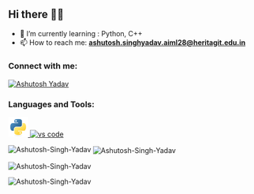 ## Hi there 👋💕

- 🌱 I’m currently learning : Python, C++
- 📫 How to reach me: **ashutosh.singhyadav.aiml28@heritagit.edu.in**

<h3 align="left">Connect with me:</h3>
<p align="left">
<a href="https://www.linkedin.com/in/ashutosh-singh-yadav-a40714335" target="blank"><img align="center" src="https://raw.githubusercontent.com/rahuldkjain/github-profile-readme-generator/master/src/images/icons/Social/linked-in-alt.svg" alt="Ashutosh Yadav" height="30" width="40" /></a>
</p>

<h3 align="left">Languages and Tools:</h3>
<p align="left"> 
  <a href="https://www.python.org" target="_blank" rel="noreferrer"> 
    <img src="https://raw.githubusercontent.com/devicons/devicon/master/icons/python/python-original.svg" alt="python" width="40" height="40"/> 
  </a> 
  
  <a href="https://code.visualstudio.com/" target="_blank" rel="noreferrer">
    <img src="https://www.vectorlogo.zone/logos/visualstudio_code/visualstudio_code-icon.svg" alt="vs code" width="40" height="40"/>
  </a>
</p>

<p><img align="left" src="https://github-readme-stats.vercel.app/api/top-langs?username=Ashutosh-Singh-Yadav&show_icons=true&theme=highcontrast&locale=en&layout=compact" alt="Ashutosh-Singh-Yadav" /></p>

<p>&nbsp;<img align="center" src="https://github-readme-stats.vercel.app/api?username=Ashutosh-Singh-Yadav&show_icons=true&theme=highcontrast&locale=en" alt="Ashutosh-Singh-Yadav" /></p>

<p><img align="center" src="https://github-readme-streak-stats.herokuapp.com/?user=Ashutosh-Singh-Yadav&theme=radical&" alt="Ashutosh-Singh-Yadav" /></p>

<p align="left"> <img src="https://komarev.com/ghpvc/?username=Ashutosh-Singh-Yadav&label=Profile%20views&color=0e75b6&style=flat" alt="Ashutosh-Singh-Yadav" /></p>


